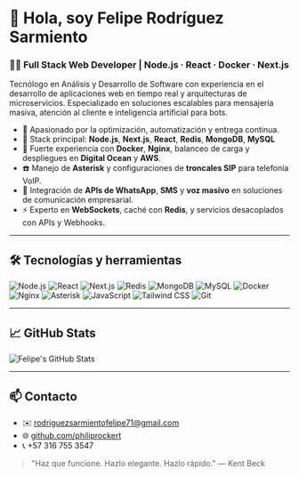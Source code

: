 # 👋 Hola, soy Felipe Rodríguez Sarmiento

### 👨‍💻 Full Stack Web Developer | Node.js · React · Docker · Next.js 

Tecnólogo en Análisis y Desarrollo de Software con experiencia en el desarrollo de aplicaciones web en tiempo real y arquitecturas de microservicios. Especializado en soluciones escalables para mensajería masiva, atención al cliente e inteligencia artificial para bots.

- 🧠 Apasionado por la optimización, automatización y entrega continua.
- 🧰 Stack principal: **Node.js**, **Next.js**, **React**, **Redis**, **MongoDB**, **MySQL**
- 🐳 Fuerte experiencia con **Docker**, **Nginx**, balanceo de carga y despliegues en **Digital Ocean** y **AWS**.
- ☎️ Manejo de **Asterisk** y configuraciones de **troncales SIP** para telefonía VoIP.
- 📲 Integración de **APIs de WhatsApp**, **SMS** y **voz masivo** en soluciones de comunicación empresarial.
- ⚡ Experto en **WebSockets**, caché con **Redis**, y servicios desacoplados con APIs y Webhooks.

---

## 🛠 Tecnologías y herramientas

![Node.js](https://img.shields.io/badge/-Node.js-339933?style=flat&logo=node.js&logoColor=white)
![React](https://img.shields.io/badge/-React-61DAFB?style=flat&logo=react&logoColor=black)
![Next.js](https://img.shields.io/badge/-Next.js-000000?style=flat&logo=next.js)
![Redis](https://img.shields.io/badge/-Redis-DC382D?style=flat&logo=redis&logoColor=white)
![MongoDB](https://img.shields.io/badge/-MongoDB-47A248?style=flat&logo=mongodb&logoColor=white)
![MySQL](https://img.shields.io/badge/-MySQL-4479A1?style=flat&logo=mysql&logoColor=white)
![Docker](https://img.shields.io/badge/-Docker-2496ED?style=flat&logo=docker&logoColor=white)
![Nginx](https://img.shields.io/badge/-Nginx-009639?style=flat&logo=nginx&logoColor=white)
![Asterisk](https://img.shields.io/badge/-Asterisk-F7991C?style=flat&logo=asterisk&logoColor=white)
![JavaScript](https://img.shields.io/badge/-JavaScript-F7DF1E?style=flat&logo=javascript&logoColor=black)
![Tailwind CSS](https://img.shields.io/badge/-Tailwind-06B6D4?style=flat&logo=tailwind-css&logoColor=white)
![Git](https://img.shields.io/badge/-Git-F05032?style=flat&logo=git&logoColor=white)

---

## 📈 GitHub Stats

![Felipe's GitHub Stats](https://github-readme-stats.vercel.app/api?username=philiprockert&show_icons=true&theme=radical)

---

## 📫 Contacto

- ✉️ rodriguezsarmientofelipe71@gmail.com  
- 🌐 [github.com/philiprockert](https://github.com/philiprockert)  
- 📞 +57 316 755 3547  

> "Haz que funcione. Hazlo elegante. Hazlo rápido." — Kent Beck

